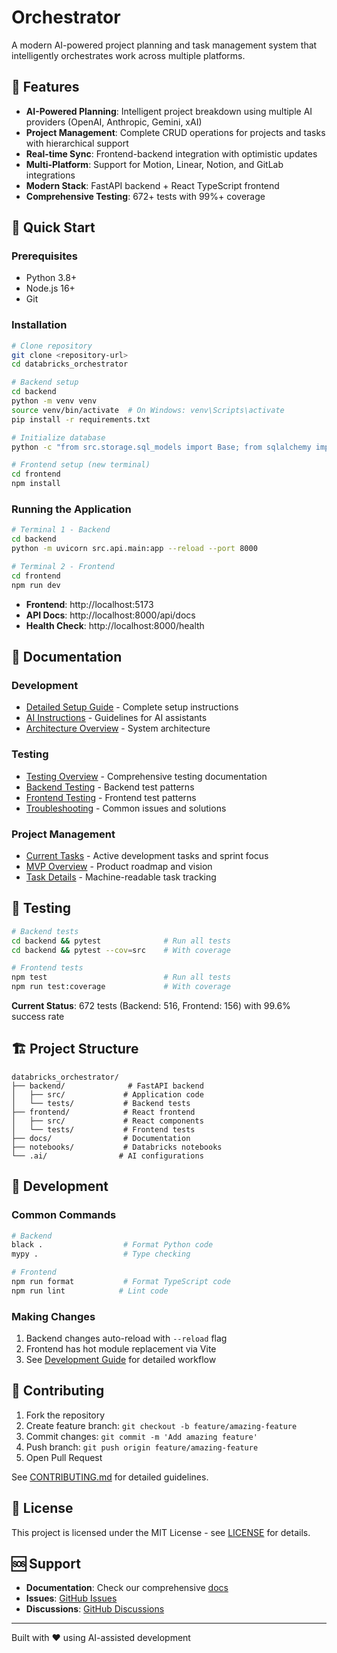 # Orchestrator

A modern AI-powered project planning and task management system that intelligently orchestrates work across multiple platforms.

## 🚀 Features

- **AI-Powered Planning**: Intelligent project breakdown using multiple AI providers (OpenAI, Anthropic, Gemini, xAI)
- **Project Management**: Complete CRUD operations for projects and tasks with hierarchical support
- **Real-time Sync**: Frontend-backend integration with optimistic updates
- **Multi-Platform**: Support for Motion, Linear, Notion, and GitLab integrations
- **Modern Stack**: FastAPI backend + React TypeScript frontend
- **Comprehensive Testing**: 672+ tests with 99%+ coverage

## 🚀 Quick Start

### Prerequisites
- Python 3.8+
- Node.js 16+
- Git

### Installation

```bash
# Clone repository
git clone <repository-url>
cd databricks_orchestrator

# Backend setup
cd backend
python -m venv venv
source venv/bin/activate  # On Windows: venv\Scripts\activate
pip install -r requirements.txt

# Initialize database
python -c "from src.storage.sql_models import Base; from sqlalchemy import create_engine; engine = create_engine('sqlite:///orchestrator.db'); Base.metadata.create_all(engine)"

# Frontend setup (new terminal)
cd frontend
npm install
```

### Running the Application

```bash
# Terminal 1 - Backend
cd backend
python -m uvicorn src.api.main:app --reload --port 8000

# Terminal 2 - Frontend
cd frontend
npm run dev
```

- **Frontend**: http://localhost:5173
- **API Docs**: http://localhost:8000/api/docs
- **Health Check**: http://localhost:8000/health

## 📖 Documentation

### Development
- [Detailed Setup Guide](docs/development/setup.md) - Complete setup instructions
- [AI Instructions](docs/development/ai-instructions.md) - Guidelines for AI assistants
- [Architecture Overview](docs/architecture/overview.md) - System architecture

### Testing
- [Testing Overview](docs/testing.md) - Comprehensive testing documentation
- [Backend Testing](docs/testing/backend-guide.md) - Backend test patterns
- [Frontend Testing](docs/testing/frontend-guide.md) - Frontend test patterns
- [Troubleshooting](docs/testing/troubleshooting.md) - Common issues and solutions

### Project Management
- [Current Tasks](PROJECT.md) - Active development tasks and sprint focus
- [MVP Overview](docs/planning/mvp-overview.md) - Product roadmap and vision
- [Task Details](.ai/tasks/current.yaml) - Machine-readable task tracking

## 🧪 Testing

```bash
# Backend tests
cd backend && pytest              # Run all tests
cd backend && pytest --cov=src    # With coverage

# Frontend tests  
npm test                          # Run all tests
npm run test:coverage             # With coverage
```

**Current Status**: 672 tests (Backend: 516, Frontend: 156) with 99.6% success rate

## 🏗️ Project Structure

```
databricks_orchestrator/
├── backend/              # FastAPI backend
│   ├── src/             # Application code
│   └── tests/           # Backend tests
├── frontend/            # React frontend
│   ├── src/             # React components
│   └── tests/           # Frontend tests
├── docs/                # Documentation
├── notebooks/           # Databricks notebooks
└── .ai/                # AI configurations
```

## 🔧 Development

### Common Commands

```bash
# Backend
black .                  # Format Python code
mypy .                   # Type checking

# Frontend
npm run format           # Format TypeScript code
npm run lint            # Lint code
```

### Making Changes

1. Backend changes auto-reload with `--reload` flag
2. Frontend has hot module replacement via Vite
3. See [Development Guide](docs/development/setup.md) for detailed workflow

## 🤝 Contributing

1. Fork the repository
2. Create feature branch: `git checkout -b feature/amazing-feature`
3. Commit changes: `git commit -m 'Add amazing feature'`
4. Push branch: `git push origin feature/amazing-feature`
5. Open Pull Request

See [CONTRIBUTING.md](CONTRIBUTING.md) for detailed guidelines.

## 📄 License

This project is licensed under the MIT License - see [LICENSE](LICENSE) for details.

## 🆘 Support

- **Documentation**: Check our comprehensive [docs](docs/)
- **Issues**: [GitHub Issues](https://github.com/your-repo/issues)
- **Discussions**: [GitHub Discussions](https://github.com/your-repo/discussions)

---

Built with ❤️ using AI-assisted development